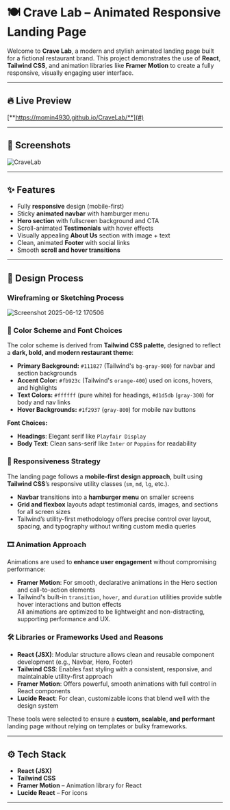 # 🍽️ Crave Lab – Animated Responsive Landing Page

Welcome to **Crave Lab**, a modern and stylish animated landing page built for a fictional restaurant brand. This project demonstrates the use of **React**, **Tailwind CSS**, and animation libraries like **Framer Motion** to create a fully responsive, visually engaging user interface.

---

## 🔥 Live Preview

[**https://momin4930.github.io/CraveLab/**](#)  


---

## 📸 Screenshots

![CraveLab](https://github.com/user-attachments/assets/bf0e651a-f52e-48fc-87e0-f6580f375274)



---

## ✨ Features

- Fully **responsive** design (mobile-first)  
- Sticky **animated navbar** with hamburger menu  
- **Hero section** with fullscreen background and CTA  
- Scroll-animated **Testimonials** with hover effects  
- Visually appealing **About Us** section with image + text  
- Clean, animated **Footer** with social links  
- Smooth **scroll and hover transitions**

---

## 🎨 Design Process

### Wireframing or Sketching Process

![Screenshot 2025-06-12 170506](https://github.com/user-attachments/assets/ebb2974c-8f05-42fd-a317-5cc5c0cbb764)

### 🎨 Color Scheme and Font Choices
The color scheme is derived from **Tailwind CSS palette**, designed to reflect a **dark, bold, and modern restaurant theme**:
- **Primary Background:** `#111827` (Tailwind's `bg-gray-900`) for navbar and section backgrounds
- **Accent Color:** `#fb923c` (Tailwind's `orange-400`) used on icons, hovers, and highlights
- **Text Colors:** `#ffffff` (pure white) for headings, `#d1d5db` (`gray-300`) for body and nav links
- **Hover Backgrounds:** `#1f2937` (`gray-800`) for mobile nav buttons

**Font Choices:**
- **Headings**: Elegant serif like `Playfair Display`
- **Body Text**: Clean sans-serif like `Inter` or `Poppins` for readability

### 📱 Responsiveness Strategy
The landing page follows a **mobile-first design approach**, built using **Tailwind CSS**’s responsive utility classes (`sm`, `md`, `lg`, etc.).  
- **Navbar** transitions into a **hamburger menu** on smaller screens  
- **Grid and flexbox** layouts adapt testimonial cards, images, and sections for all screen sizes  
- Tailwind’s utility-first methodology offers precise control over layout, spacing, and typography without writing custom media queries

### 🎞️ Animation Approach
Animations are used to **enhance user engagement** without compromising performance:   
- **Framer Motion**: For smooth, declarative animations in the Hero section and call-to-action elements  
- Tailwind's built-in `transition`, `hover`, and `duration` utilities provide subtle hover interactions and button effects  
All animations are optimized to be lightweight and non-distracting, supporting performance and UX.

### 🛠️ Libraries or Frameworks Used and Reasons
- **React (JSX)**: Modular structure allows clean and reusable component development (e.g., Navbar, Hero, Footer)  
- **Tailwind CSS**: Enables fast styling with a consistent, responsive, and maintainable utility-first approach   
- **Framer Motion**: Offers powerful, smooth animations with full control in React components  
- **Lucide React**: For clean, customizable icons that blend well with the design system  

These tools were selected to ensure a **custom, scalable, and performant** landing page without relying on templates or bulky frameworks.

---

## ⚙️ Tech Stack

- **React (JSX)**  
- **Tailwind CSS**    
- **Framer Motion** – Animation library for React  
- **Lucide React** – For icons

---


